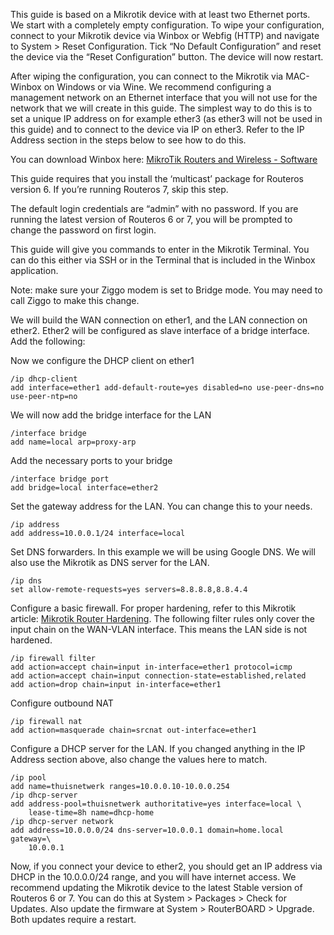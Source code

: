 This guide is based on a Mikrotik device with at least two Ethernet ports. We start with a completely empty configuration. To wipe your configuration, connect to your Mikrotik device via Winbox or Webfig (HTTP) and navigate to System > Reset Configuration. Tick “No Default Configuration” and reset the device via the “Reset Configuration” button. The device will now restart.

After wiping the configuration, you can connect to the Mikrotik via MAC-Winbox on Windows or via Wine. We recommend configuring a management network on an Ethernet interface that you will not use for the network that we will create in this guide. The simplest way to do this is to set a unique IP address on for example ether3 (as ether3 will not be used in this guide) and to connect to the device via IP on ether3. Refer to the IP Address section in the steps below to see how to do this.

You can download Winbox here: [ MikroTik Routers and Wireless - Software](https://mikrotik.com/download)

This guide requires that you install the ‘multicast’ package for Routeros version 6. If you’re running Routeros 7, skip this step. 

The default login credentials are “admin” with no password. If you are running the latest version of Routeros 6 or 7, you will be prompted to change the password on first login.

This guide will give you commands to enter in the Mikrotik Terminal. You can do this either via SSH or in the Terminal that is included in the Winbox application.

Note: make sure your Ziggo modem is set to Bridge mode. You may need to call Ziggo to make this change. 

We will build the WAN connection on ether1, and the LAN connection on ether2. Ether2 will be configured as slave interface of a bridge interface. Add the following:

Now we configure the DHCP client on ether1
```
/ip dhcp-client 
add interface=ether1 add-default-route=yes disabled=no use-peer-dns=no use-peer-ntp=no
```
We will now add the bridge interface for the LAN
```
/interface bridge
add name=local arp=proxy-arp
```
Add the necessary ports to your bridge
```
/interface bridge port
add bridge=local interface=ether2
```
Set the gateway address for the LAN. You can change this to your needs.
```
/ip address
add address=10.0.0.1/24 interface=local 
```
Set DNS forwarders. In this example we will be using Google DNS. We will also use the Mikrotik as DNS server for the LAN. 
```
/ip dns
set allow-remote-requests=yes servers=8.8.8.8,8.8.4.4
```
Configure a basic firewall. For proper hardening, refer to this Mikrotik article: [Mikrotik Router Hardening](https://help.mikrotik.com/docs/display/ROS/Building+Your+First+Firewall#BuildingYourFirstFirewall-Ipv4firewall). The following filter rules only cover the input chain on the WAN-VLAN interface. This means the LAN side is not hardened. 
```
/ip firewall filter
add action=accept chain=input in-interface=ether1 protocol=icmp
add action=accept chain=input connection-state=established,related 
add action=drop chain=input in-interface=ether1
```
Configure outbound NAT
```
/ip firewall nat
add action=masquerade chain=srcnat out-interface=ether1
```
Configure a DHCP server for the LAN. If you changed anything in the IP Address section above, also change the values here to match. 
```
/ip pool
add name=thuisnetwerk ranges=10.0.0.10-10.0.0.254  
/ip dhcp-server
add address-pool=thuisnetwerk authoritative=yes interface=local \
    lease-time=8h name=dhcp-home
/ip dhcp-server network
add address=10.0.0.0/24 dns-server=10.0.0.1 domain=home.local gateway=\
    10.0.0.1
```

Now, if you connect your device to ether2, you should get an IP address via DHCP in the 10.0.0.0/24 range, and you will have internet access. We recommend updating the Mikrotik device to the latest Stable version of Routeros 6 or 7. You can do this at System > Packages > Check for Updates. Also update the firmware at System > RouterBOARD > Upgrade. Both updates require a restart. 